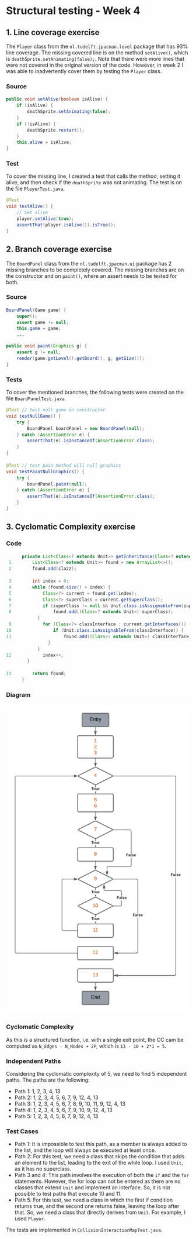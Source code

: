 # Structural testing - Week 4

## 1. Line coverage exercise

The `Player` class from the `nl.tudelft.jpacman.level` package that has 93% line coverage. The missing covered line is on the method `setAlive()`, which is `deathSprite.setAnimating(false);`. Note that there were more lines that were not covered in the original version of the code. However, in week 2 I was able to inadvertently cover them by testing the `Player` class.

### Source 

```java
public void setAlive(boolean isAlive) {
    if (isAlive) {
        deathSprite.setAnimating(false);
    }
    if (!isAlive) {
        deathSprite.restart();
    }
    this.alive = isAlive;
}
```

### Test

To cover the missing line, I created a test that calls the method, setting it alive, and then check if the `deathSprite` was not animating. The test is on the file `PlayerTest.java`.

```java
@Test
void testAlive() {
    // Set alive
    player.setAlive(true);
    assertThat(player.isAlive()).isTrue();
}
```

## 2. Branch coverage exercise

The `BoardPanel` class from the `nl.tudelft.jpacman.ui` package has 2 missing branches to be completely covered. The missing branches are on the constructor and on `paint()`, where an assert needs to be tested for both.

### Source 

```java
BoardPanel(Game game) {
    super();
    assert game != null;
    this.game = game;
    ...
```

```java
public void paint(Graphics g) {
    assert g != null;
    render(game.getLevel().getBoard(), g, getSize());
}
```

### Tests

To cover the mentioned branches, the following tests were created on the file `BoardPanelTest.java`.

```java
@Test // test null game on constructor
void testNullGame() {
    try {
        BoardPanel boardPanel = new BoardPanel(null);
    } catch (AssertionError e) {
        assertThat(e).isInstanceOf(AssertionError.class);
    }
}

@Test // test pain method will null graphics
void testPaintNullGraphics() {
    try {
        boardPanel.paint(null);
    } catch (AssertionError e) {
        assertThat(e).isInstanceOf(AssertionError.class);
    }
}
```

## 3. Cyclomatic Complexity exercise

### Code

```java
      private List<Class<? extends Unit>> getInheritance(Class<? extends Unit> clazz) {
 1        List<Class<? extends Unit>> found = new ArrayList<>();
 2        found.add(clazz);

 3        int index = 0;
 4        while (found.size() > index) {
 5            Class<?> current = found.get(index);
 6            Class<?> superClass = current.getSuperclass();
 7            if (superClass != null && Unit.class.isAssignableFrom(superClass)) {
 8                found.add((Class<? extends Unit>) superClass);
            }
 9            for (Class<?> classInterface : current.getInterfaces()) {
10                if (Unit.class.isAssignableFrom(classInterface)) {
11                    found.add((Class<? extends Unit>) classInterface);
                }
            }
12            index++;
        }

13        return found;
      }
```

### Diagram

![Control Flow Graph](./imgs/ex3.png)

### Cyclomatic Complexity

As this is a structured function, i.e. with a single exit point, the CC cam be computed as `N_Edges - N_Nodes + 2P`, which is `13 - 10 + 2*1 = 5`.

### Independent Paths

Considering the cyclomatic complexity of 5, we need to find 5 independent paths. The paths are the following:

- Path 1: 1, 2, 3, 4, 13
- Path 2: 1, 2, 3, 4, 5, 6, 7, 9, 12, 4, 13
- Path 3: 1, 2, 3, 4, 5, 6, 7, 8, 9, 10, 11, 9, 12, 4, 13
- Path 4: 1, 2, 3, 4, 5, 6, 7, 9, 10, 9, 12, 4, 13
- Path 5: 1, 2, 3, 4, 5, 6, 7, 9, 12, 4, 13

### Test Cases

- Path 1: It is impossible to test this path, as a member is always added to the list, and the loop will always be executed at least once.
- Path 2: For this test, we need a class that skips the condition that adds an element to the list, leading to the exit of the while loop. I used `Unit`, as it has no superclass.
- Path 3 and 4: This path involves the execution of both the `if` and the `for` statements. However, the for loop can not be entered as there are no classes that extend `Unit` and implement an interface. So, it is not possible to test paths that execute 10 and 11.
- Path 5: For this test, we need a class in which the first if condition returns true, and the second one returns false, leaving the loop after that. So, we need a class that directly derives from `Unit`. For example, I used `Player`.

The tests are implemented in `CollisionInteractionMapTest.java`.
